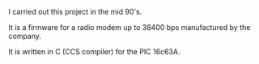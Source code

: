I carried out this project in the mid 90's.

It is a firmware for a radio modem up to 38400 bps manufactured by the company.

It is written in C (CCS compiler) for the PIC 16c63A.
